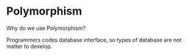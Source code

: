 # Polymorphism


Why do we use Polymorphism?

Programmers codes database interface, so types of database are not matter to develop.
